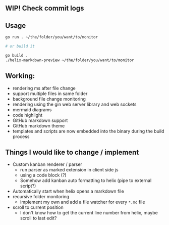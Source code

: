 ## WIP! Check commit logs 

## Usage

```bash
go run . ~/the/folder/you/want/to/monitor

# or build it 

go build . 
./helix-markdown-preview ~/the/folder/you/want/to/monitor
```

## Working: 

- rendering ms after file change
- support multiple files in same folder
- background file change monitoring 
- rendering using the gin web server library and web sockets
- mermaid diagrams 
- code highlight
- GitHub markdown support 
- GitHub markdown theme
- templates and scripts are now embedded into the binary during the build process

## Things I would like to change / implement

- Custom kanban renderer / parser
  - run parser as marked extension in client side js 
  - using a code block (?)
  - Somehow add kanban auto formatting to helix (pipe to external script?)
- Automatically start when helix opens a markdown file
- recursive folder monitoring
  - implement my own and add a file watcher for every `*.md` file
- scroll to current position
  - I don't know how to get the current line number from helix, maybe scroll to last edit? 
